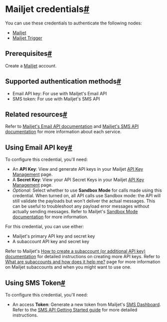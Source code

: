 [](https://github.com/n8n-io/n8n-docs/edit/main/docs/integrations/builtin/credentials/mailjet.md "Edit this page")

# Mailjet credentials[#](#mailjet-credentials "Permanent link")

You can use these credentials to authenticate the following nodes:

*   [Mailjet](../../app-nodes/n8n-nodes-base.mailjet/)
*   [Mailjet Trigger](../../trigger-nodes/n8n-nodes-base.mailjettrigger/)

## Prerequisites[#](#prerequisites "Permanent link")

Create a [Mailjet](https://www.mailjet.com/) account.

## Supported authentication methods[#](#supported-authentication-methods "Permanent link")

*   Email API key: For use with Mailjet's Email API
*   SMS token: For use with Mailjet's SMS API

## Related resources[#](#related-resources "Permanent link")

Refer to [Mailjet's Email API documentation](https://dev.mailjet.com/email/guides/) and [Mailjet's SMS API documentation](https://dev.mailjet.com/sms/guides/) for more information about each service.

## Using Email API key[#](#using-email-api-key "Permanent link")

To configure this credential, you'll need:

*   An **API Key**: View and generate API keys in your Mailjet [API Key Management](https://app.mailjet.com/account/api_keys) page.
*   A **Secret Key**: View your API Secret Keys in your Mailjet [API Key Management](https://app.mailjet.com/account/api_keys) page.
*   _Optional:_ Select whether to use **Sandbox Mode** for calls made using this credential. When turned on, all API calls use Sandbox mode: the API will still validate the payloads but won't deliver the actual messages. This can be useful to troubleshoot any payload error messages without actually sending messages. Refer to Mailjet's [Sandbox Mode documentation](https://dev.mailjet.com/email/guides/send-api-v31/#sandbox-mode) for more information.

For this credential, you can use either:

*   Mailjet's primary API key and secret key
*   A subaccount API key and secret key

Refer to Mailjet's [How to create a subaccount (or additional API key) documentation](https://documentation.mailjet.com/hc/en-us/articles/360042561974-How-to-create-a-subaccount-or-additional-API-Key) for detailed instructions on creating more API keys. Refer to [What are subaccounts and how does it help me?](https://documentation.mailjet.com/hc/en-us/articles/360042561854-What-are-subaccounts-and-how-does-it-help-me) page for more information on Mailjet subaccounts and when you might want to use one.

## Using SMS Token[#](#using-sms-token "Permanent link")

To configure this credential, you'll need:

*   An access **Token**: Generate a new token from Mailjet's [SMS Dashboard](https://app.mailjet.com/sms). Refer to the [SMS API Getting Started guide](https://dev.mailjet.com/sms/guides/getting-started/) for more detailed instructions.